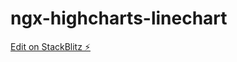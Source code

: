 # ngx-highcharts-linechart

[Edit on StackBlitz ⚡️](https://stackblitz.com/edit/ngx-highcharts-linechart)
